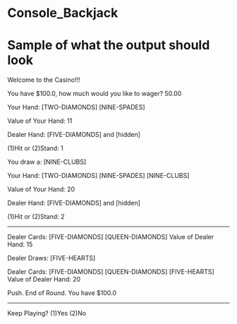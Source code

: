 # Console_Backjack
# Sample of what the output should look

Welcome to the Casino!!!

You have $100.0, how much would you like to wager?
50.00

Your Hand: 
[TWO-DIAMONDS]
[NINE-SPADES]

Value of Your Hand: 11

Dealer Hand: [FIVE-DIAMONDS] and [hidden]

(1)Hit or (2)Stand:  1

You draw a: [NINE-CLUBS]

Your Hand:
[TWO-DIAMONDS]
[NINE-SPADES]
[NINE-CLUBS]

Value of Your Hand: 20

Dealer Hand: [FIVE-DIAMONDS] and [hidden]

(1)Hit or (2)Stand:  2

------------------------------

Dealer Cards:
[FIVE-DIAMONDS]
[QUEEN-DIAMONDS]
Value of Dealer Hand: 15

Dealer Draws: [FIVE-HEARTS]

Dealer Cards:
[FIVE-DIAMONDS]
[QUEEN-DIAMONDS]
[FIVE-HEARTS]
Value of Dealer Hand: 20

Push.
End of Round.
You have $100.0

------------------------------

Keep Playing? (1)Yes (2)No
